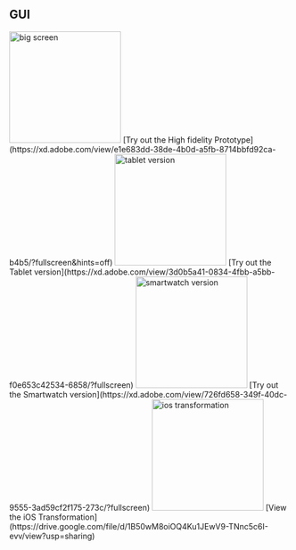 ## GUI
  
<img src="https://lieszard.github.io/ixd/big.png" alt="big screen" style="width:200px;"/>
[Try out the High fidelity Prototype](https://xd.adobe.com/view/e1e683dd-38de-4b0d-a5fb-8714bbfd92ca-b4b5/?fullscreen&hints=off)  
<img src="https://lieszard.github.io/ixd/tablet.png" alt="tablet version" style="width:200px;"/> 
[Try out the Tablet version](https://xd.adobe.com/view/3d0b5a41-0834-4fbb-a5bb-f0e653c42534-6858/?fullscreen)  
<img src="https://lieszard.github.io/ixd/smartwatch.png" alt="smartwatch version" style="width:200px;"/> 
[Try out the Smartwatch version](https://xd.adobe.com/view/726fd658-349f-40dc-9555-3ad59cf2f175-273c/?fullscreen)  
<img src="https://lieszard.github.io/ixd/ios.png" alt="ios transformation" style="width:200px;"/> 
[View the iOS Transformation](https://drive.google.com/file/d/1B50wM8oiOQ4Ku1JEwV9-TNnc5c6I-evv/view?usp=sharing)   
